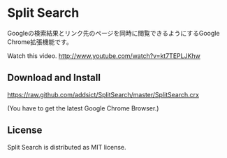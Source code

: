 Split Search
====================
Googleの検索結果とリンク先のページを同時に閲覧できるようにするGoogle Chrome拡張機能です。

Watch this video.
http://www.youtube.com/watch?v=kt7TEPLJKhw

Download and Install
-------------------------------
https://raw.github.com/addsict/SplitSearch/master/SplitSearch.crx

(You have to get the latest Google Chrome Browser.)

License
-------------------------------
Split Search is distributed as MIT license.
